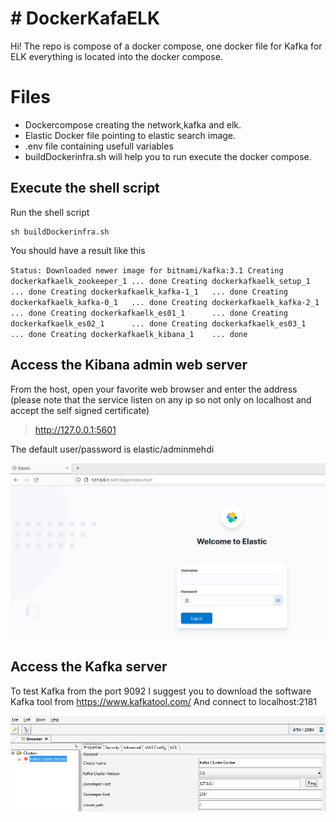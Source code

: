# # DockerKafaELK

Hi! The repo is compose of a docker compose, one docker file for Kafka for ELK everything is located into the docker compose.

# Files

 - Dockercompose creating the network,kafka and elk.
 - Elastic Docker file pointing to elastic search image.
 - .env file containing usefull variables
 - buildDockerinfra.sh will help you to run execute the docker compose.

## Execute the shell script

Run the shell script 

    sh buildDockerinfra.sh

You should have a result like this

`Status: Downloaded newer image for bitnami/kafka:3.1
Creating dockerkafkaelk_zookeeper_1 ... done
Creating dockerkafkaelk_setup_1     ... done
Creating dockerkafkaelk_kafka-1_1   ... done
Creating dockerkafkaelk_kafka-0_1   ... done
Creating dockerkafkaelk_kafka-2_1   ... done
Creating dockerkafkaelk_es01_1      ... done
Creating dockerkafkaelk_es02_1      ... done
Creating dockerkafkaelk_es03_1      ... done
Creating dockerkafkaelk_kibana_1    ... done`



## Access the Kibana admin web server

From the host, open your favorite web browser and enter the address (please note that the service listen on any ip so not only on localhost and accept the self signed certificate)

> http://127.0.0.1:5601

The default user/password is elastic/adminmehdi

![enter image description here](https://github.com/djmhd/DockerKafkaElk/raw/main/images/Kibana%20Interface.jpg)

## Access the Kafka server
To test Kafka from the port 9092
I suggest you to download the software Kafka tool from https://www.kafkatool.com/
And connect to localhost:2181

![enter image description here](https://github.com/djmhd/DockerKafkaElk/raw/main/images/KafkaToolConnectionDetails.jpg)

